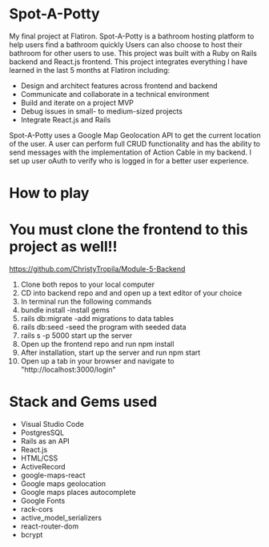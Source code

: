 # Spot-A-Potty

My final project at Flatiron. Spot-A-Potty is a bathroom hosting platform to help users find a bathroom quickly Users can also choose to host their bathroom for other users to use.
This project was built with a Ruby on Rails backend and React.js frontend. 
This project integrates everything I have learned in the last 5 months at Flatiron including:

 * Design and architect features across frontend and backend
 * Communicate and collaborate in a technical environment
 * Build and iterate on a project MVP
 * Debug issues in small- to medium-sized projects
 * Integrate React.js and Rails
 
 Spot-A-Potty uses a Google Map Geolocation API to get the current location of the user. A user can perform full CRUD functionality and has the ability to send messages with the implementation of Action Cable in my backend. I set up user oAuth to verify who is logged in for a better user experience. 

# How to play
# You must clone the frontend to this project as well!!
https://github.com/ChristyTropila/Module-5-Backend

1) Clone both repos to your local computer
2) CD into backend repo and and open up a text editor of your choice
3) In terminal run the following commands
4) bundle install  -install gems
5) rails db:migrate -add migrations to data tables
6) rails db:seed -seed the program with seeded data
7) rails s -p 5000 start up the server
8) Open up the frontend repo and run npm install
9) After installation, start up the server and run npm start
10) Open up a tab in your browser and navigate to "http://localhost:3000/login"


# Stack and Gems used
* Visual Studio Code
* PostgresSQL
* Rails as an API
* React.js
* HTML/CSS
* ActiveRecord
* google-maps-react
* Google maps geolocation
* Google maps places autocomplete
* Google Fonts
* rack-cors
* active_model_serializers
* react-router-dom
* bcrypt

